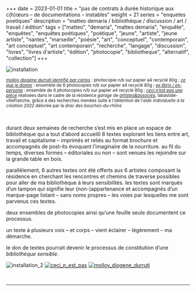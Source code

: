 +++
date = 2023-01-01
title = "pas de contrats à durée historique aux c(h)œurs – de documentations – instables"
weight = 21
series = "enquetes poetiques"
description = "matteo demaria / bibliothéque / discussion / art / travail / édition"
tags = ["matteo", "demaria", "matteo demaria", "enquête", "enquêtes", "enquêtes poétiques", "poétique", "jeune", "artiste", "jeune artiste", "nantes", "marseille", "poésie", "art", "conceptuel", "contemporain", "art conceptuel", "art contemporain", "recherche", "langage", "discussion", "livres", "livres d'artiste", "édition", "photocopie", "bibliotheque", "alternatif", "collection"]
+++

![installation](/images/c_d_i/cdi_install.gif)

<sup>[*molloy diogène durruti identifié par carlos*](/pdfs/c_d_i/doc_molloy_diogene_durruti.pdf) : photocopie n/b sur papier a4 recyclé 80g ; [*ce que je donne*](/pdfs/c_d_i/doc_ce_que_je_donne.pdf) : ensemble de 6 photocopies n/b sur papier a4 recyclé 80g ; [*ex libris / ex-persona*](/pdfs/c_d_i/doc_ex_libris_ex-persona.pdf) : ensemble de 6 photocopies n/b sur papier a4 recyclé 80g ; [*ceci n’est pas une pièce*](/pdfs/c_d_i/doc_ceci_n_est_pas.pdf)
réalisées dans le cadre de la résidence *garage* de [*artistes&associés*](https://www.artistesetassocies.fr/), labastide-villefranche, grâce à des recherches menées suite à l'obtention de l'*aide individuelle à la création 2022* délivrée par la *drac des bouches-du-rhône*</sup>

<br/>

durant deux semaines de recherche s’est mis en place un espace de bibliothèque qui a tout d’abord accueilli 6 textes explorant les liens entre art, travail et capitalisme – imprimés et reliés au format brochure et accompagnés de post-its évoquant l’imaginaire de la nourriture.
au fil du temps, diverses formes – éditoriales ou non – sont venues les rejoindre sur la grande table en bois.

parallèlement, 6 autres textes ont été offerts aux 6 artistes composant la résidence en cherchant les rencontres et chemins de traverse possibles pour aller de ma bibliothèque à leurs sensibilités. les textes sont marqués d’un tampon qui signifie leur (non-)appartenance et accompagnés d’un marque-page listant – sans noms propres – les voies par lesquelles me sont parvenus ces textes.

deux ensembles de photocopies ainsi qu’une feuille seule documentent ce processus.

un texte à plusieurs voix – et corps – vient éclairer – légèrement – ma démarche.

le don de textes pourrait devenir le processus de constitution d’une *bibliothèque sensible*.

![installation_2](/images/c_d_i/cdi_install_2.gif)
[![ceci_n_est_pas](/images/c_d_i/cdi_ceci_n_est_pas.gif)](/pdfs/c_d_i/doc_ceci_n_est_pas.pdf)
[![molloy_diogene_durruti](/images/c_d_i/cdi_molloy_diogene_durruti.gif)](/pdfs/c_d_i/doc_molloy_diogene_durruti.pdf)


<br/>
<hr>
